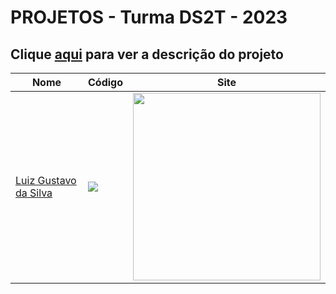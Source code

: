 # PROJETOS - Turma DS2T - 2023

## Clique [aqui](https://github.com/fernandoleonid/one-page-2022) para ver a descrição do projeto

| Nome          | Código                        | Site                              |
| --------------| ------------------------------|-----------------------------------|
| [Luiz Gustavo da Silva](https://github.com/luyz-gusta)   | [![](https://skillicons.dev/icons?i=js)](./luiz_gustavo_da_silva/) | [<img src="./luiz_gustavo_da_silva/img/printProjeto.webp" width="300">](https://fernandoleonid.github.io/whatsApp-senai-1-2023/ds2t/luiz_gustavo_da_silva/)|
